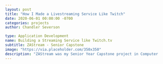 ```yaml
---
layout: post
title: "How I Made a Livestreaming Service Like Twitch"
date: 2020-06-01 00:00:00 -0700
categories: projects
author: Chandler Severson

type: Application Development
name: Building a Streaming Service like Twitch.tv
subtitle: ZAStream - Senior Capstone
image: "https://via.placeholder.com/350x350"
description: "ZAStream was my Senior Year Capstone project in Computer Science. It is a live video streaming website similar to Twitch.tv, Facebook Live, Ustream.tv, etc... Development of this project helped reinforce the concepts of Waterfall and Agile development, software planning and requirement gathering, testing, web development, and MVC principles, among many other things."
---
```

